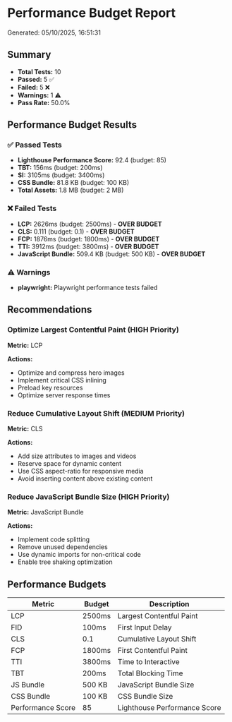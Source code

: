 # Performance Budget Report

Generated: 05/10/2025, 16:51:31

## Summary

- **Total Tests:** 10
- **Passed:** 5 ✅
- **Failed:** 5 ❌
- **Warnings:** 1 ⚠️
- **Pass Rate:** 50.0%

## Performance Budget Results

### ✅ Passed Tests

- **Lighthouse Performance Score:** 92.4 (budget: 85)
- **TBT:** 156ms (budget: 200ms)
- **SI:** 3105ms (budget: 3400ms)
- **CSS Bundle:** 81.8 KB (budget: 100 KB)
- **Total Assets:** 1.8 MB (budget: 2 MB)

### ❌ Failed Tests

- **LCP:** 2626ms (budget: 2500ms) - **OVER BUDGET**
- **CLS:** 0.111 (budget: 0.1) - **OVER BUDGET**
- **FCP:** 1876ms (budget: 1800ms) - **OVER BUDGET**
- **TTI:** 3912ms (budget: 3800ms) - **OVER BUDGET**
- **JavaScript Bundle:** 509.4 KB (budget: 500 KB) - **OVER BUDGET**

### ⚠️ Warnings

- **playwright:** Playwright performance tests failed

## Recommendations

### Optimize Largest Contentful Paint (HIGH Priority)

**Metric:** LCP

**Actions:**

- Optimize and compress hero images
- Implement critical CSS inlining
- Preload key resources
- Optimize server response times

### Reduce Cumulative Layout Shift (MEDIUM Priority)

**Metric:** CLS

**Actions:**

- Add size attributes to images and videos
- Reserve space for dynamic content
- Use CSS aspect-ratio for responsive media
- Avoid inserting content above existing content

### Reduce JavaScript Bundle Size (HIGH Priority)

**Metric:** JavaScript Bundle

**Actions:**

- Implement code splitting
- Remove unused dependencies
- Use dynamic imports for non-critical code
- Enable tree shaking optimization

## Performance Budgets

| Metric            | Budget | Description                  |
| ----------------- | ------ | ---------------------------- |
| LCP               | 2500ms | Largest Contentful Paint     |
| FID               | 100ms  | First Input Delay            |
| CLS               | 0.1    | Cumulative Layout Shift      |
| FCP               | 1800ms | First Contentful Paint       |
| TTI               | 3800ms | Time to Interactive          |
| TBT               | 200ms  | Total Blocking Time          |
| JS Bundle         | 500 KB | JavaScript Bundle Size       |
| CSS Bundle        | 100 KB | CSS Bundle Size              |
| Performance Score | 85     | Lighthouse Performance Score |

